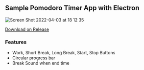 ## Sample Pomodoro Timer App with Electron

![Screen Shot 2022-04-03 at 18 12 35](https://user-images.githubusercontent.com/30427711/161421548-c73d3df9-6f70-46b4-ab46-963d978d8613.png)

[Download on Release](https://github.com/choisohyun/pomodoro-timer/releases)

### Features

- Work, Short Break, Long Break, Start, Stop Buttons
- Circular progress bar
- Break Sound when end time
